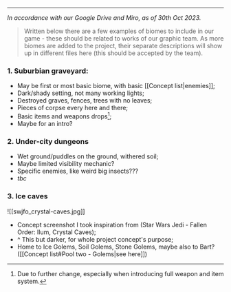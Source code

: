 ___

*In accordance with our Google Drive and Miro, as of 30th Oct 2023.*

>Written below there are a few examples of biomes to include in our game - these should be related to works of our graphic team. As more biomes are added to the project, their separate descriptions will show up in different files here (this should be accepted by the team).

### 1. Suburbian graveyard:

- May be first or most basic biome, with basic [[Concept list|enemies]];
- Dark/shady setting, not many working lights;
- Destroyed graves, fences, trees with no leaves;
- Pieces of corpse every here and there;
- Basic items and weapons drops[^1];
- Maybe for an intro?

### 2. Under-city dungeons

- Wet ground/puddles on the ground, withered soil;
- Maybe limited visibility mechanic?
- Specific enemies, like weird big insects???
- *tbc*

### 3. Ice caves

![[swjfo_crystal-caves.jpg]]
- Concept screenshot I took inspiration from (Star Wars Jedi - Fallen Order: Ilum, Crystal Caves);
- ^ This but darker, for whole project concept's purpose;
- Home to Ice Golems, Soil Golems, Stone Golems, maybe also to Bart? ([[Concept list#Pool two - Golems|see here]])


[^1]: Due to further change, especially when introducing full weapon and item system.


